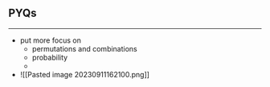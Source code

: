 ## PYQs
---
- put more focus on
	- permutations and combinations
	- probability
	- 
- ![[Pasted image 20230911162100.png]]